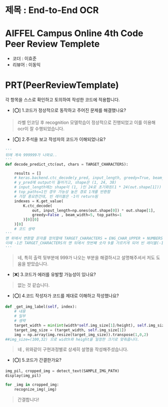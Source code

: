 # 제목 : End-to-End OCR

# AIFFEL Campus Online 4th Code Peer Review Templete
- 코더 : 이효준
- 리뷰어 : 이동익


# PRT(PeerReviewTemplate)
각 항목을 스스로 확인하고 토의하여 작성한 코드에 적용합니다.
- [⭕] 1.코드가 정상적으로 동작하고 주어진 문제를 해결했나요?  
> 라벨 인코딩 후 recognition 모델학습이 정상적으로 진행되었고 이를 이용해 ocr이 잘 수행되었습니다.
- [⭕] 2.주석을 보고 작성자의 코드가 이해되었나요?  
```python
'''
뒤에 계속 999999가 나와요..
'''
def decode_predict_ctc(out, chars = TARGET_CHARACTERS):

    results = []
    # keras.backend.ctc_decode(y_pred, input_length, greedy=True, beam_width=100, top_paths=1)
    # y_pred에 output이 들어가고, shape은 (1, 24, 38)
    # input_length에는 shape이 (1, )인 24로 초기화된(1 * 24(out.shape[1])) ndarray가 입력됨
    # top_paths=1인 경우 가능성 높은 경로 1개를 반환함
    # 가장 중요한건데, 빈 레이블은 -1이 return됨
    indexes = K.get_value(
        K.ctc_decode(
            out, input_length=np.ones(out.shape[0]) * out.shape[1],
            greedy=False , beam_width=5, top_paths=1
        )[0][0]
    )[0]
    # 코드 생략
'''
맨 위에서 변환할 문자를 정의할때 TARGET_CHARACTERS = ENG_CHAR_UPPER + NUMBERS을 통해 ABCD~789 순서 있게 된다.
이때 -1은 TARGET_CHARACTERS의 맨 뒤에서 첫번째 숫자 9를 가르키게 되어 빈 레이블(-1)이 9로 디코딩 된다.
'''
```  
>  네, 특히 출력 뒷부분에 999가 나오는 부분을 해결하시고 설명해주셔서 저도 도움을 받았습니다.

- [❌] 3.코드가 에러를 유발할 가능성이 있나요?
>  없는 것 같습니다.
- [⭕] 4.코드 작성자가 코드를 제대로 이해하고 작성했나요?
```python
def _get_img_label(self, index):
    # 내용
    # 일부
    # 생략
    target_width = min(int(width*self.img_size[1]/height), self.img_size[0])
    target_img_size = (target_width, self.img_size[1])
    img = np.array(img.resize(target_img_size)).transpose(1,0,2)
##img_size=(100,32) 으로 width와 height을 일정한 크기로 맞춰줍니다.
```
> 네 , 위와같이 구현과정별로 상세히 설명을 작성해주셨습니다. 

- [⭕] 5.코드가 간결한가요?
```python
img_pil, cropped_img = detect_text(SAMPLE_IMG_PATH)
display(img_pil)

for _img in cropped_img:
    recognize_img(_img)
```
> 간결합니다!

